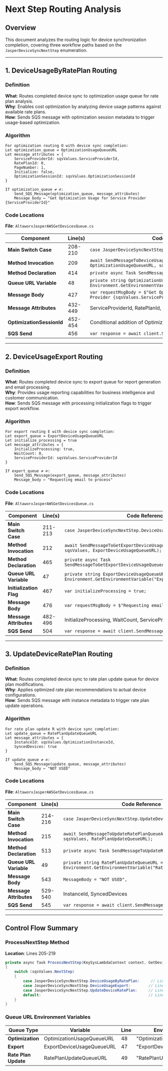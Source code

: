 # Next Step Routing Analysis

## Overview
This document analyzes the routing logic for device synchronization completion, covering three workflow paths based on the `JasperDeviceSyncNextStep` enumeration.

---

## 1. DeviceUsageByRatePlan Routing

### Definition
**What**: Routes completed device sync to optimization usage queue for rate plan analysis.  
**Why**: Enables cost optimization by analyzing device usage patterns against available rate plans.  
**How**: Sends SQS message with optimization session metadata to trigger usage-based optimization.

### Algorithm
```mathematical
For optimization routing O with device sync completion:
Let optimization_queue = OptimizationUsageQueueURL
Let message_attributes = {
    ServiceProviderId: sqsValues.ServiceProviderId,
    RatePlanId: 0,
    PageNumber: 1,
    Initialize: false,
    OptimizationSessionId: sqsValues.OptimizationSessionId
}

If optimization_queue ≠ ∅:
    Send_SQS_Message(optimization_queue, message_attributes)
    Message_body ← "Get Optimization Usage for Service Provider {ServiceProviderId}"
```

### Code Locations
**File**: `AltaworxJasperAWSGetDevicesQueue.cs`

| Component | Line(s) | Code Reference |
|-----------|---------|----------------|
| **Main Switch Case** | 208-210 | `case JasperDeviceSyncNextStep.DeviceUsageByRatePlan:` |
| **Method Invocation** | 209 | `await SendMessageToDeviceUsageByRatePlanQueue(context, OptimizationUsageQueueURL, sqsValues);` |
| **Method Declaration** | 414 | `private async Task SendMessageToDeviceUsageByRatePlanQueue(...)` |
| **Queue URL Variable** | 48 | `private string OptimizationUsageQueueURL = Environment.GetEnvironmentVariable("OptimizationUsageQueueURL");` |
| **Message Body** | 427 | `var requestMsgBody = $"Get Optimization Usage for Service Provider {sqsValues.ServiceProviderId}";` |
| **Message Attributes** | 432-449 | ServiceProviderId, RatePlanId, PageNumber, Initialize |
| **OptimizationSessionId** | 452-454 | Conditional addition of OptimizationSessionId attribute |
| **SQS Send** | 456 | `var response = await client.SendMessageAsync(request);` |

---

## 2. DeviceUsageExport Routing

### Definition
**What**: Routes completed device sync to export queue for report generation and email processing.  
**Why**: Provides usage reporting capabilities for business intelligence and customer communication.  
**How**: Sends SQS message with processing initialization flags to trigger export workflow.

### Algorithm
```mathematical
For export routing E with device sync completion:
Let export_queue = ExportDeviceUsageQueueURL
Let initialize_processing = true
Let message_attributes = {
    InitializeProcessing: true,
    WaitCount: 0,
    ServiceProviderId: sqsValues.ServiceProviderId
}

If export_queue ≠ ∅:
    Send_SQS_Message(export_queue, message_attributes)
    Message_body ← "Requesting email to process"
```

### Code Locations
**File**: `AltaworxJasperAWSGetDevicesQueue.cs`

| Component | Line(s) | Code Reference |
|-----------|---------|----------------|
| **Main Switch Case** | 211-213 | `case JasperDeviceSyncNextStep.DeviceUsageExport:` |
| **Method Invocation** | 212 | `await SendMessageToGetExportDeviceUsageQueueAsync(context, sqsValues, ExportDeviceUsageQueueURL);` |
| **Method Declaration** | 465 | `private async Task SendMessageToGetExportDeviceUsageQueueAsync(...)` |
| **Queue URL Variable** | 47 | `private string ExportDeviceUsageQueueURL = Environment.GetEnvironmentVariable("ExportDeviceUsageQueueURL");` |
| **Initialization Flag** | 467 | `var initializeProcessing = true;` |
| **Message Body** | 476 | `var requestMsgBody = $"Requesting email to process";` |
| **Message Attributes** | 482-496 | InitializeProcessing, WaitCount, ServiceProviderId |
| **SQS Send** | 504 | `var response = await client.SendMessageAsync(request);` |

---

## 3. UpdateDeviceRatePlan Routing

### Definition
**What**: Routes completed device sync to rate plan update queue for device plan modifications.  
**Why**: Applies optimized rate plan recommendations to actual device configurations.  
**How**: Sends SQS message with instance metadata to trigger rate plan update operations.

### Algorithm
```mathematical
For rate plan update R with device sync completion:
Let update_queue = RatePlanUpdateQueueURL
Let message_attributes = {
    InstanceId: sqsValues.OptimizationInstanceId,
    SyncedDevices: true
}

If update_queue ≠ ∅:
    Send_SQS_Message(update_queue, message_attributes)
    Message_body ← "NOT USED"
```

### Code Locations
**File**: `AltaworxJasperAWSGetDevicesQueue.cs`

| Component | Line(s) | Code Reference |
|-----------|---------|----------------|
| **Main Switch Case** | 214-216 | `case JasperDeviceSyncNextStep.UpdateDeviceRatePlan:` |
| **Method Invocation** | 215 | `await SendMessageToUpdateRatePlanQueueAsync(context, sqsValues, RatePlanUpdateQueueURL);` |
| **Method Declaration** | 513 | `private async Task SendMessageToUpdateRatePlanQueueAsync(...)` |
| **Queue URL Variable** | 49 | `private string RatePlanUpdateQueueURL = Environment.GetEnvironmentVariable("RatePlanUpdateQueueURL");` |
| **Message Body** | 543 | `MessageBody = "NOT USED",` |
| **Message Attributes** | 529-540 | InstanceId, SyncedDevices |
| **SQS Send** | 545 | `var response = await client.SendMessageAsync(request);` |

---

## Control Flow Summary

### ProcessNextStep Method
**Location**: Lines 205-219

```csharp
private async Task ProcessNextStep(KeySysLambdaContext context, GetDeviceQueueSqsValues sqsValues)
{
    switch (sqsValues.NextStep)
    {
        case JasperDeviceSyncNextStep.DeviceUsageByRatePlan:     // Line 208
        case JasperDeviceSyncNextStep.DeviceUsageExport:        // Line 211  
        case JasperDeviceSyncNextStep.UpdateDeviceRatePlan:     // Line 214
        default:                                                // Line 217
    }
}
```

### Queue URL Environment Variables
| Queue Type | Variable | Line | Environment Key |
|------------|----------|------|-----------------|
| **Optimization** | OptimizationUsageQueueURL | 48 | "OptimizationUsageQueueURL" |
| **Export** | ExportDeviceUsageQueueURL | 47 | "ExportDeviceUsageQueueURL" |
| **Rate Plan Update** | RatePlanUpdateQueueURL | 49 | "RatePlanUpdateQueueURL" |